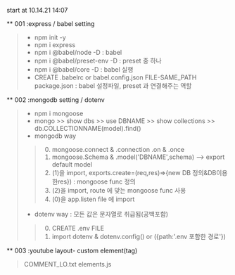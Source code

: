 start at 10.14.21 14:07

** 001 :express / babel setting
> - npm init -y
> - npm i express
> - npm i @babel/node -D          : babel
> - npm i @babel/preset-env -D    : preset 중 하나
> - npm i @babel/core -D          : babel 실행
> - CREATE .babelrc or babel.config.json FILE-SAME_PATH package.json  : babel 설정파일, preset 과 연결해주는 역할

** 002 :mongodb setting / dotenv
> - npm i mongoose
> - mongo >> show dbs >> use DBNAME >> show collections >> db.COLLECTIONNAME(model).find()
> - mongodb way
>>  0) mongoose.connect & .connection .on & .once
>>  1) mongoose.Schema & .model('DBNAME',schema) --> export default model
>>  2) (1)을 import, exports.create=(req,res)=>{new DB 정의&DB이용한res}) : mongoose func 정의
>>  3) (2)을 import, route 에 맞는 mongoose func 사용 
>>  4) (0)을 app.listen file 에 import
> - dotenv way : 모든 값은 문자열로 취급됨(공백포함)
>>  0) CREATE .env FILE
>>  1) import dotenv & dotenv.config() or ({path:'.env 포함한 경로'})

** 003 :youtube layout- custom element(tag)
> COMMENT_LO.txt
> elements.js







